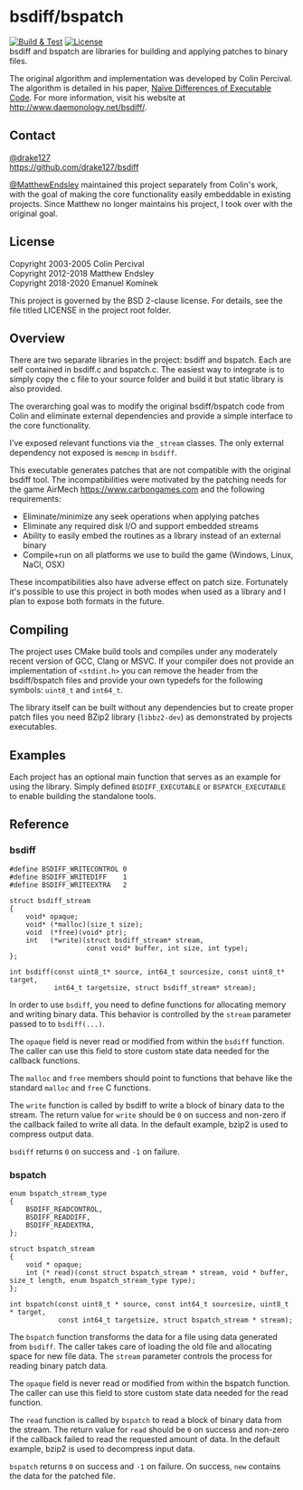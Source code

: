 bsdiff/bspatch
=====
[![Build & Test](https://github.com/drake127/bsdiff/workflows/Build%20&%20Test/badge.svg)](https://github.com/drake127/bsdiff/actions?query=workflow%3A%22Build+%26+Test%22)
[![License](https://img.shields.io/badge/License-BSD%202--Clause-orange.svg)](https://opensource.org/licenses/BSD-2-Clause)  
bsdiff and bspatch are libraries for building and applying patches to binary
files.

The original algorithm and implementation was developed by Colin Percival.  
The algorithm is detailed in his paper, [Naïve Differences of Executable Code](http://www.daemonology.net/papers/bsdiff.pdf).
For more information, visit his website at <http://www.daemonology.net/bsdiff/>.

Contact
-----
[@drake127](https://github.com/drake127)  
https://github.com/drake127/bsdiff

[@MatthewEndsley](https://twitter.com/#!/MatthewEndsley) maintained this project
separately from Colin's work, with the goal of making the core functionality
easily embeddable in existing projects. Since Matthew no longer maintains his
project, I took over with the original goal.

License
-----
Copyright 2003-2005 Colin Percival  
Copyright 2012-2018 Matthew Endsley  
Copyright 2018-2020 Emanuel Komínek

This project is governed by the BSD 2-clause license. For details, see the file
titled LICENSE in the project root folder.

Overview
-----
There are two separate libraries in the project: bsdiff and bspatch. Each are
self contained in bsdiff.c and bspatch.c. The easiest way to integrate is to
simply copy the c file to your source folder and build it but static library is
also provided.

The overarching goal was to modify the original bsdiff/bspatch code from Colin
and eliminate external dependencies and provide a simple interface to the core
functionality.

I've exposed relevant functions via the `_stream` classes. The only external
dependency not exposed is `memcmp` in `bsdiff`.

This executable generates patches that are not compatible with the original
bsdiff tool. The incompatibilities were motivated by the patching needs for the
game AirMech <https://www.carbongames.com> and the following requirements:

* Eliminate/minimize any seek operations when applying patches
* Eliminate any required disk I/O and support embedded streams
* Ability to easily embed the routines as a library instead of an external
  binary
* Compile+run on all platforms we use to build the game (Windows, Linux, NaCl,
  OSX)

These incompatibilities also have adverse effect on patch size. Fortunately it's
possible to use this project in both modes when used as a library and I plan to
expose both formats in the future.

Compiling
-----
The project uses CMake build tools and compiles under any moderately recent
version of GCC, Clang or MSVC. If your compiler does not provide an
implementation of `<stdint.h>` you can remove the header from the bsdiff/bspatch
files and provide your own typedefs for the following symbols: `uint8_t` and
`int64_t`.

The library itself can be built without any dependencies but to create proper
patch files you need BZip2 library (`libbz2-dev`) as demonstrated by projects
executables.

Examples
-----
Each project has an optional main function that serves as an example for using
the library. Simply defined `BSDIFF_EXECUTABLE` or `BSPATCH_EXECUTABLE` to
enable building the standalone tools.

Reference
---------
### bsdiff

	#define BSDIFF_WRITECONTROL 0
	#define BSDIFF_WRITEDIFF    1
	#define BSDIFF_WRITEEXTRA   2
	
	struct bsdiff_stream
	{
		void* opaque;
		void* (*malloc)(size_t size);
		void  (*free)(void* ptr);
		int   (*write)(struct bsdiff_stream* stream,
					   const void* buffer, int size, int type);
	};

	int bsdiff(const uint8_t* source, int64_t sourcesize, const uint8_t* target,
	           int64_t targetsize, struct bsdiff_stream* stream);

In order to use `bsdiff`, you need to define functions for allocating memory and
writing binary data. This behavior is controlled by the `stream` parameter
passed to to `bsdiff(...)`.

The `opaque` field is never read or modified from within the `bsdiff` function.
The caller can use this field to store custom state data needed for the callback
functions.

The `malloc` and `free` members should point to functions that behave like the
standard `malloc` and `free` C functions.

The `write` function is called by bsdiff to write a block of binary data to the
stream. The return value for `write` should be `0` on success and non-zero if
the callback failed to write all data. In the default example, bzip2 is used to
compress output data.

`bsdiff` returns `0` on success and `-1` on failure.

### bspatch

	enum bspatch_stream_type
	{
		BSDIFF_READCONTROL,
		BSDIFF_READDIFF,
		BSDIFF_READEXTRA,
	};

	struct bspatch_stream
	{
		void * opaque;
		int (* read)(const struct bspatch_stream * stream, void * buffer, size_t length, enum bspatch_stream_type type);
	};

	int bspatch(const uint8_t * source, const int64_t sourcesize, uint8_t * target,
	            const int64_t targetsize, struct bspatch_stream * stream);

The `bspatch` function transforms the data for a file using data generated from
`bsdiff`. The caller takes care of loading the old file and allocating space for
new file data. The `stream` parameter controls the process for reading binary
patch data.

The `opaque` field is never read or modified from within the bspatch function.
The caller can use this field to store custom state data needed for the read
function.

The `read` function is called by `bspatch` to read a block of binary data from
the stream. The return value for `read` should be `0` on success and non-zero if
the callback failed to read the requested amount of data. In the default
example, bzip2 is used to decompress input data.

`bspatch` returns `0` on success and `-1` on failure. On success, `new` contains
the data for the patched file.
